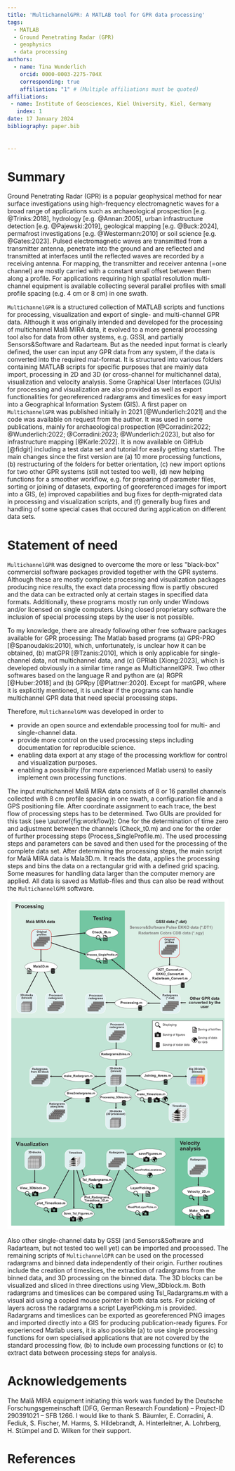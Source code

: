 ```yaml
---
title: 'MultichannelGPR: A MATLAB tool for GPR data processing'
tags:
  - MATLAB
  - Ground Penetrating Radar (GPR)
  - geophysics
  - data processing
authors:
  - name: Tina Wunderlich
    orcid: 0000-0003-2275-704X
    corresponding: true
    affiliation: "1" # (Multiple affiliations must be quoted)
affiliations:
 - name: Institute of Geosciences, Kiel University, Kiel, Germany
   index: 1
date: 17 January 2024
bibliography: paper.bib


---
```


# Summary

Ground Penetrating Radar (GPR) is a popular geophysical method for near surface investigations using high-frequency electromagnetic waves for a broad range of applications such as archaeological prospection [e.g. @Trinks:2018], hydrology [e.g. @Annan:2005], urban infrastructure detection [e.g. @Pajewski:2019], geological mapping [e.g. @Buck:2024], permafrost investigations [e.g. @Westermann:2010] or soil science [e.g. @Gates:2023]. Pulsed electromagnetic waves are transmitted from a transmitter antenna, penetrate into the ground and are reflected and transmitted at interfaces until the reflected waves are recorded by a receiving antenna. For mapping, the transmitter and receiver antenna (=one channel) are mostly carried with a constant small offset between them along a profile. For applications requiring high spatial resolution multi-channel equipment is available collecting several parallel profiles with small profile spacing (e.g. 4 cm or 8 cm) in one swath. 

`MultichannelGPR` is a structured collection of MATLAB scripts and functions for processing, visualization and export of single- and multi-channel GPR data. Although it was originally intended and developed for the processing of multichannel Malå MIRA data, it evolved to a more general processing tool also for data from other systems, e.g. GSSI, and partially Sensors&Software and Radarteam. But as the needed input format is clearly defined, the user can input any GPR data from any system, if the data is converted into the required mat-format.
It is structured into various folders containing MATLAB scripts for specific purposes that are mainly data import, processing in 2D and 3D (or cross-channel for multichannel data), visualization and velocity analysis. Some Graphical User Interfaces (GUIs) for processing and visualization are also provided as well as export functionalities for georeferenced radargrams and timeslices for easy import into a Geographical Information System (GIS).
A first paper on `MultichannelGPR` was published initially in 2021 [@Wunderlich:2021] and the code was available on request from the author. It was used in some publications, mainly for archaeological prospection [@Corradini:2022; @Wunderlich:2022; @Corradini:2023; @Wunderlich:2023], but also for infrastructure mapping [@Karle:2022]. It is now available on GitHub [@fidgit] including a test data set and tutorial for easily getting started. The main changes since the first version are (a) 10 more processing functions, (b) restructuring of the folders for better orientation, (c) new import options for two other GPR systems (still not tested too well), (d) new helping functions for a smoother workflow, e.g. for preparing of parameter files, sorting or joining of datasets, exporting of georeferenced images for import into a GIS, (e) improved capabilities and bug fixes for depth-migrated data in processing and visualization scripts, and (f) generally bug fixes and handling of some special cases that occured during application on different data sets.


# Statement of need

`MultichannelGPR` was designed to overcome the more or less "black-box" commercial software packages provided together with the GPR systems. Although these are mostly complete processing and visualization packages producing nice results, the exact data processing flow is partly obscured and the data can be extracted only at certain stages in specified data formats. Additionally, these programs mostly run only under Windows and/or licensed on single computers. Using closed proprietary software the inclusion of special processing steps by the user is not possible.
 
To my knowledge, there are already following other free software packages available for GPR processing: The Matlab based programs (a) GPR-PRO [@Spanoudakis:2010], which, unfortunately, is unclear how it can be obtained, (b) matGPR [@Tzanis:2010], which is only applicable for single-channel data, not multichannel data, and (c) GPRlab [Xiong:2023], which is developed obviously in a similar time range as MultichannelGPR.
Two other softwares based on the language R and python are (a) RGPR [@Huber:2018] and (b) GPRpy [@Plattner:2020]. Except for matGPR, where it is explicitly mentioned, it is unclear if the programs can handle multichannel GPR data that need special processing steps.

Therefore, `MultichannelGPR` was developed in order to
- provide an open source and extendable processing tool for multi- and single-channel data.
- provide more control on the used processing steps including documentation for reproducible science.
- enabling data export at any stage of the processing workflow for control and visualization purposes.
- enabling a possibility (for more experienced Matlab users) to easily implement own processing functions.

The input multichannel Malå MIRA data consists of 8 or 16 parallel channels collected with 8 cm profile spacing in one swath, a configuration file and a GPS positioning file. After coordinate assignment to each trace, the best flow of processing steps has to be determined. Two GUIs are provided for this task (see \autoref{fig:workflow}): One for the determination of time zero and adjustment between the channels (Check_t0.m) and one for the order of further processing steps (Process_SingleProfile.m). The used processing steps and parameters can be saved and then used for the processing of the complete data set. After determining the processing steps, the main script for Malå MIRA data is Mala3D.m. It reads the data, applies the processing steps and bins the data on a rectangular grid with a defined grid spacing. Some measures for handling data larger than the computer memory are applied. All data is saved as Matlab-files and thus can also be read without the `MultichannelGPR` software.

![Workflow of MultichannelGPR showing the main scripts for processing and visualization.\label{fig:workflow}](Workflow.png)

Also other single-channel data by GSSI (and Sensors&Software and Radarteam, but not tested too well yet) can be imported and processed. The remaining scripts of `MultichannelGPR` can be used on the processed radargrams and binned data independently of their origin. Further routines include the creation of timeslices, the extraction of radargrams from the binned data, and 3D processing on the binned data.
The 3D blocks can be visualized and sliced in three directions using View_3Dblock.m. Both radargrams and timeslices can be compared using Tsl_Radargrams.m with a visual aid using a copied mouse pointer in both data sets. For picking of layers across the radargrams a script LayerPicking.m is provided. Radargrams and timeslices can be exported as georeferenced PNG images and imported directly into a GIS for producing publication-ready figures.
For experienced Matlab users, it is also possible (a) to use single processing functions for own specialised applications that are not covered by the standard processing flow, (b) to include own processing functions or (c) to extract data between processing steps for analysis. 

# Acknowledgements

The Malå MIRA equipment initiating this work was funded by the Deutsche Forschungsgemeinschaft (DFG, German Research Foundation) – Project-ID 290391021 – SFB 1266. I would like to thank S. Bäumler, E. Corradini, A. Fediuk, S. Fischer, M. Harms, S. Hildebrandt, A. Hinterleitner, A. Lohrberg, H. Stümpel and D. Wilken for their support.

# References
